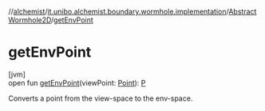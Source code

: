 //[alchemist](../../../index.md)/[it.unibo.alchemist.boundary.wormhole.implementation](../index.md)/[AbstractWormhole2D](index.md)/[getEnvPoint](get-env-point.md)

# getEnvPoint

[jvm]\
open fun [getEnvPoint](get-env-point.md)(viewPoint: [Point](https://docs.oracle.com/javase/8/docs/api/java/awt/Point.html)): [P](index.md)

Converts a point from the view-space to the env-space.
